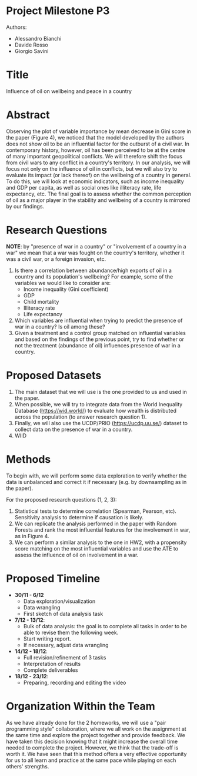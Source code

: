# Project Milestone P3

Authors:

* Alessandro Bianchi
* Davide Rosso
* Giorgio Savini

# Title
Influence of oil on wellbeing and peace in a country

# Abstract
Observing the plot of variable importance by mean decrease in Gini score in the paper (Figure 4), we noticed that the model developed by the authors does not show oil to be an influential factor for the outburst of a civil war. In contemporary history, however, oil has been perceived to be at the centre of many important geopolitical conflicts. We will therefore shift the focus from civil wars to any conflict in a country's territory. In our analysis, we will focus not only on the influence of oil in conflicts, but we will also try to evaluate its impact (or lack thereof) on the wellbeing of a country in general. To do this, we will look at economic indicators, such as income inequality and GDP per capita, as well as social ones like illiteracy rate, life expectancy, etc.
The final goal is to assess whether the common perception of oil as a major player in the stability and wellbeing of a country is mirrored by our findings.





# Research Questions
**NOTE**: by "presence of war in a country" or "involvement of a country in a war" we mean that a war was fought on the country's territory, whether it was a civil war, or a foreign invasion, etc.

1. Is there a correlation between abundance/high exports of oil in a country and its population's wellbeing? For example, some of the variables we would like to consider are:
    * Income inequality (Gini coefficient)
    * GDP
    * Child mortality
    * Illiteracy rate
    * Life expectancy
1. Which variables are influential when trying to predict the presence of war in a country? Is oil among these?
1. Given a treatment and a control group matched on influential variables and based on the findings of the previous point, try to find whether or not the treatment (abundance of oil) influences presence of war in a country.

# Proposed Datasets
1. The main dataset that we will use is the one provided to us and used in the paper.
1. When possible, we will try to integrate data from the World Inequality Database (https://wid.world/) to evaluate how wealth is distributed across the population (to answer research question 1).
1. Finally, we will also use the UCDP/PRIO (https://ucdp.uu.se/) dataset to collect data on the presence of war in a country.
1. WIID


# Methods
To begin with, we will perform some data exploration to verify whether the data is unbalanced and correct it if necessary (e.g. by downsampling as in the paper).

For the proposed research questions (1, 2, 3):
1. Statistical tests to determine correlation (Spearman, Pearson, etc). Sensitivity analysis to determine if causation is likely.
1. We can replicate the analysis performed in the paper with Random Forests and rank the most influential features for the involvement in war, as in Figure 4.
1. We can perform a similar analysis to the one in HW2, with a propensity score matching on the most influential variables and use the ATE to assess the influence of oil on involvement in a war.

# Proposed Timeline

* **30/11 - 6/12**
    * Data exploration/visualization
    * Data wrangling
    * First sketch of data analysis task
* **7/12 - 13/12**: 
    * Bulk of data analysis: the goal is to complete all tasks in order to be able to  revise them the following week.
    * Start writing report.
    * If necessary, adjust data wrangling
* **14/12 - 18/12**:
    * Full revision/refinement of 3 tasks
    * Interpretation of results
    * Complete deliverables
* **18/12 - 23/12**: 
    * Preparing, recording and editing the video


# Organization Within the Team
As we have already done for the 2 homeworks, we will use a "pair programming style" collaboration, where we all work on the assignment at the same time and explore the project together and provide feedback. We have taken this decision knowing that it might increase the overall time needed to complete the project. However, we think that the trade-off is worth it. We have seen that this method offers a very effective opportunity for us to all learn and practice at the same pace while playing on each others' strengths. 

